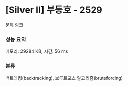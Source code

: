 # [Silver II] 부등호 - 2529 

[문제 링크](https://www.acmicpc.net/problem/2529) 

### 성능 요약

메모리: 29284 KB, 시간: 56 ms

### 분류

백트래킹(backtracking), 브루트포스 알고리즘(bruteforcing)

